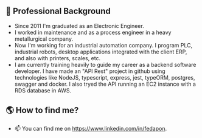 ## 💪 Professional Background
- Since 2011 I'm graduated as an Electronic Engineer.
- I worked in maintenance and as a process engineer in a heavy metallurgical company.
- Now I'm  working for an industrial automation company. I program PLC, industrial robots, desktop applications integrated with the client ERP, and also with printers, scales, etc.
- I am currently training heavily to guide my career as a backend software developer. I have made an "API Rest" project in github using technologies like NodeJS, typescript, express, jest, typeORM, postgres, swagger and docker. I also tryed the API running an EC2 instance with a RDS database in AWS.


## :earth_americas: How to find me?
- 📫 You can find me on https://www.linkedin.com/in/fedapon.




